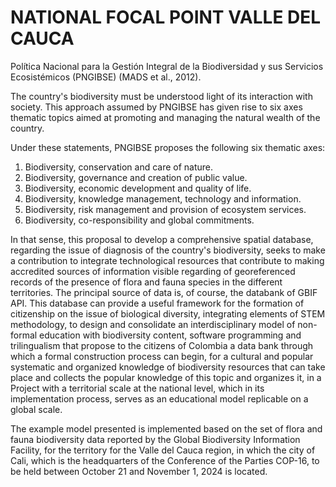 # NATIONAL FOCAL POINT VALLE DEL CAUCA

 Política Nacional para la Gestión Integral de la
Biodiversidad y sus Servicios Ecosistémicos (PNGIBSE)
(MADS et al., 2012).

The country's biodiversity must be understood
light of its interaction with society. This approach
assumed by PNGIBSE has given rise to six axes
thematic topics aimed at promoting and managing the
natural wealth of the country.

Under these statements, PNGIBSE proposes the following six thematic axes:

1. Biodiversity, conservation and care of nature.
2. Biodiversity, governance and creation of public value.
3. Biodiversity, economic development and quality of life.
4. Biodiversity, knowledge management, technology and information.
5. Biodiversity, risk management and provision of ecosystem services.
6. Biodiversity, co-responsibility and global commitments.

In that sense, this proposal to develop a comprehensive spatial database, regarding the
issue of diagnosis of the country's biodiversity, seeks to make a contribution to integrate
technological resources that contribute to making accredited sources of information visible
regarding of georeferenced records of the presence of flora and fauna species in the
different territories. The principal source of data is, of course, the databank of GBIF API.
This database can provide a useful framework for the formation of citizenship on the issue of 
biological diversity, integrating elements of STEM methodology, to design and consolidate an 
interdisciplinary model of non-formal education with biodiversity content, software programming
and trilingualism that propose to the citizens of Colombia a data bank through which a formal 
construction process can begin, for a cultural and popular systematic and organized knowledge of 
biodiversity resources that can take place and  collects the popular knowledge of this topic and 
organizes it, in a Project with a territorial scale at the national level, which in its implementation 
process, serves as an educational model replicable on a global scale.

The example model presented is implemented based on the set of flora and fauna biodiversity data reported by the Global Biodiversity Information Facility, for the territory for the Valle del Cauca region, in which the city of Cali, which is the headquarters of the Conference of the Parties COP-16, to be held between October 21 and November 1, 2024 is located.